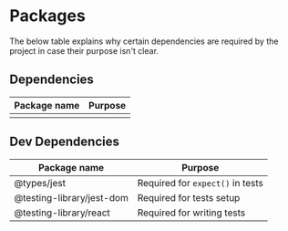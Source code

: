 # Packages

The below table explains why certain dependencies are required by the project in case their purpose isn't clear.

## Dependencies

| Package name | Purpose |
| ------------ | ------- |
|              |         |

[]()

## Dev Dependencies

| Package name              | Purpose                          |
| ------------------------- | -------------------------------- |
| @types/jest               | Required for `expect()` in tests |
| @testing-library/jest-dom | Required for tests setup         |
| @testing-library/react    | Required for writing tests       |
